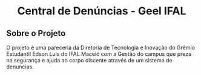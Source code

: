 <div align="center">
  <h1>Central de Denúncias - Geel IFAL</h1>
</div>

## Sobre o Projeto
O projeto é uma pareceria da Diretoria de Tecnologia e Inovação do Grêmio Estudantil Edson Luis do IFAL Maceió com a Gestão do campus que preza na segurança e ajuda ao corpo discente através de um sistema de denuncias.
